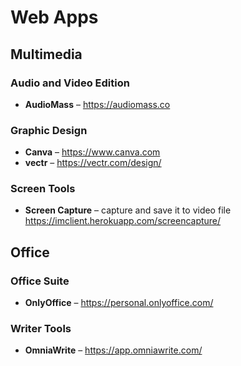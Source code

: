 # Web Apps

## Multimedia

### Audio and Video Edition

* **AudioMass** – https://audiomass.co

### Graphic Design

* **Canva** – https://www.canva.com
* **vectr** – https://vectr.com/design/

### Screen Tools

* **Screen Capture** – capture and save it to video file https://imclient.herokuapp.com/screencapture/

## Office

### Office Suite

* **OnlyOffice** – https://personal.onlyoffice.com/

### Writer Tools

* **OmniaWrite** – https://app.omniawrite.com/